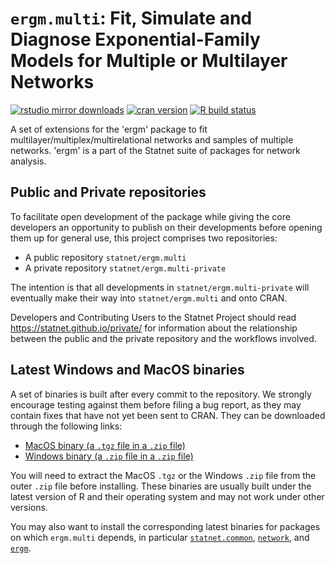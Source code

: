 # `ergm.multi`: Fit, Simulate and Diagnose Exponential-Family Models for Multiple or Multilayer Networks

[![rstudio mirror downloads](https://cranlogs.r-pkg.org/badges/ergm.multi?color=2ED968)](https://cranlogs.r-pkg.org/)
[![cran version](https://www.r-pkg.org/badges/version/ergm.multi)](https://cran.r-project.org/package=ergm.multi)
[![R build status](https://github.com/statnet/ergm.multi/workflows/R-CMD-check/badge.svg)](https://github.com/statnet/ergm.multi/actions)

A set of extensions for the 'ergm' package to fit multilayer/multiplex/multirelational networks and samples of multiple networks. 'ergm' is a part of the Statnet suite of packages for network analysis.

## Public and Private repositories

To facilitate open development of the package while giving the core developers an opportunity to publish on their developments before opening them up for general use, this project comprises two repositories:
* A public repository `statnet/ergm.multi`
* A private repository `statnet/ergm.multi-private`

The intention is that all developments in `statnet/ergm.multi-private` will eventually make their way into `statnet/ergm.multi` and onto CRAN.

Developers and Contributing Users to the Statnet Project should read https://statnet.github.io/private/ for information about the relationship between the public and the private repository and the workflows involved.

## Latest Windows and MacOS binaries

A set of binaries is built after every commit to the repository. We strongly encourage testing against them before filing a bug report, as they may contain fixes that have not yet been sent to CRAN. They can be downloaded through the following links:

* [MacOS binary (a `.tgz` file in a `.zip` file)](https://nightly.link/statnet/ergm.multi/workflows/R-CMD-check.yaml/master/macOS-rrelease-binaries.zip)
* [Windows binary (a `.zip` file in a `.zip` file)](https://nightly.link/statnet/ergm.multi/workflows/R-CMD-check.yaml/master/Windows-rrelease-binaries.zip)

You will need to extract the MacOS `.tgz` or the Windows `.zip` file from the outer `.zip` file before installing. These binaries are usually built under the latest version of R and their operating system and may not work under other versions.

You may also want to install the corresponding latest binaries for packages on which `ergm.multi` depends, in particular [`statnet.common`](https://github.com/statnet/statnet.common), [`network`](https://github.com/statnet/network), and [`ergm`](https://github.com/statnet/ergm).
